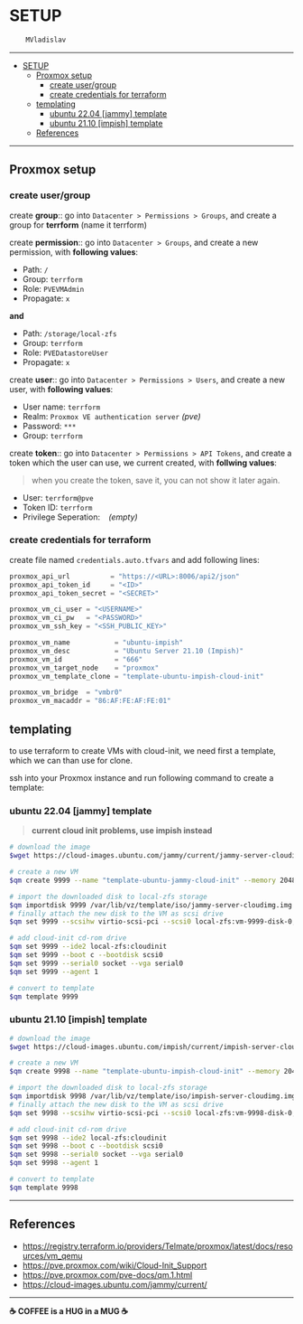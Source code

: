 # SETUP

```sh
    MVladislav
```

---

- [SETUP](#setup)
  - [Proxmox setup](#proxmox-setup)
    - [create user/group](#create-usergroup)
    - [create credentials for terraform](#create-credentials-for-terraform)
  - [templating](#templating)
    - [ubuntu 22.04 [jammy] template](#ubuntu-2204-jammy-template)
    - [ubuntu 21.10 [impish] template](#ubuntu-2110-impish-template)
  - [References](#references)

---

## Proxmox setup

### create user/group

create **group**:: go into `Datacenter > Permissions > Groups`,
and create a group for **terrform** (name it terrform)

create **permission**:: go into `Datacenter > Groups`,
and create a new permission, with **following values**:

- Path: `/`
- Group: `terrform`
- Role: `PVEVMAdmin`
- Propagate: `x`

**and**

- Path: `/storage/local-zfs`
- Group: `terrform`
- Role: `PVEDatastoreUser`
- Propagate: `x`

create **user**:: go into `Datacenter > Permissions > Users`,
and create a new user, with **following values**:

- User name: `terrform`
- Realm: `Proxmox VE authentication server` _(pve)_
- Password: `***`
- Group: `terrform`

create **token**:: go into `Datacenter > Permissions > API Tokens`,
and create a token which the user can use, we current created, with **follwing values**:

> when you create the token, save it, you can not show it later again.

- User: `terrform@pve`
- Token ID: `terrform`
- Privilege Seperation: ` ` _(empty)_

### create credentials for terraform

create file named `credentials.auto.tfvars` and add following lines:

```tf
proxmox_api_url          = "https://<URL>:8006/api2/json"
proxmox_api_token_id     = "<ID>"
proxmox_api_token_secret = "<SECRET>"

proxmox_vm_ci_user = "<USERNAME>"
proxmox_vm_ci_pw   = "<PASSWORD>"
proxmox_vm_ssh_key = "<SSH_PUBLIC_KEY>"

proxmox_vm_name           = "ubuntu-impish"
proxmox_vm_desc           = "Ubuntu Server 21.10 (Impish)"
proxmox_vm_id             = "666"
proxmox_vm_target_node    = "proxmox"
proxmox_vm_template_clone = "template-ubuntu-impish-cloud-init"

proxmox_vm_bridge  = "vmbr0"
proxmox_vm_macaddr = "86:AF:FE:AF:FE:01"
```

## templating

to use terraform to create VMs with cloud-init, we need first a template,
which we can than use for clone.

ssh into your Proxmox instance and run following command to create a template:

### ubuntu 22.04 [jammy] template

> **current cloud init problems, use impish instead**

```sh
# download the image
$wget https://cloud-images.ubuntu.com/jammy/current/jammy-server-cloudimg-amd64.img -O /var/lib/vz/template/iso/jammy-server-cloudimg.img

# create a new VM
$qm create 9999 --name "template-ubuntu-jammy-cloud-init" --memory 2048 --net0 virtio,bridge=vmbr0 --cpu cputype=host,flags="+aes;+pdpe1gb" --cores 2 --numa 1

# import the downloaded disk to local-zfs storage
$qm importdisk 9999 /var/lib/vz/template/iso/jammy-server-cloudimg.img local-zfs
# finally attach the new disk to the VM as scsi drive
$qm set 9999 --scsihw virtio-scsi-pci --scsi0 local-zfs:vm-9999-disk-0,ssd=1,discard=on

# add cloud-init cd-rom drive
$qm set 9999 --ide2 local-zfs:cloudinit
$qm set 9999 --boot c --bootdisk scsi0
$qm set 9999 --serial0 socket --vga serial0
$qm set 9999 --agent 1

# convert to template
$qm template 9999
```

### ubuntu 21.10 [impish] template

```sh
# download the image
$wget https://cloud-images.ubuntu.com/impish/current/impish-server-cloudimg-amd64.img -O /var/lib/vz/template/iso/impish-server-cloudimg.img

# create a new VM
$qm create 9998 --name "template-ubuntu-impish-cloud-init" --memory 2048 --net0 virtio,bridge=vmbr0 --cpu cputype=host,flags="+aes;+pdpe1gb" --cores 2 --numa 1

# import the downloaded disk to local-zfs storage
$qm importdisk 9998 /var/lib/vz/template/iso/impish-server-cloudimg.img local-zfs
# finally attach the new disk to the VM as scsi drive
$qm set 9998 --scsihw virtio-scsi-pci --scsi0 local-zfs:vm-9998-disk-0,ssd=1,discard=on

# add cloud-init cd-rom drive
$qm set 9998 --ide2 local-zfs:cloudinit
$qm set 9998 --boot c --bootdisk scsi0
$qm set 9998 --serial0 socket --vga serial0
$qm set 9998 --agent 1

# convert to template
$qm template 9998
```

---

## References

- <https://registry.terraform.io/providers/Telmate/proxmox/latest/docs/resources/vm_qemu>
- <https://pve.proxmox.com/wiki/Cloud-Init_Support>
- <https://pve.proxmox.com/pve-docs/qm.1.html>
- <https://cloud-images.ubuntu.com/jammy/current/>

---

**☕ COFFEE is a HUG in a MUG ☕**
